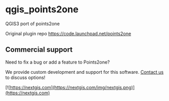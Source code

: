 # qgis_points2one
QGIS3 port of points2one

Original plugin repo
https://code.launchpad.net/points2one

Commercial support
----------
Need to fix a bug or add a feature to Points2one? 

We provide custom development and support for this software. [Contact us](https://nextgis.com/contact/) to discuss options!

[![https://nextgis.com](https://nextgis.com/img/nextgis.png)](https://nextgis.com)
